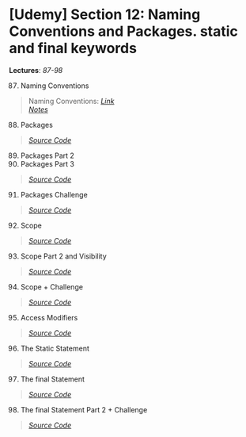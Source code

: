 # [Udemy] Section 12: Naming Conventions and Packages. static and final keywords

__Lectures__: _87-98_

87. Naming Conventions
>   Naming Conventions: [_Link_](https://docs.oracle.com/javase/tutorial/java/nutsandbolts/variables.html#naming)<br />
>   [_Notes_](87-Naming_Conventions)
88. Packages
>   [_Source Code_](88-Packages_Part_1)
89. Packages Part 2
90. Packages Part 3
>   [_Source Code_](89-Packages_Part_2)
91. Packages Challenge
>   [_Source Code_](91-Packages_Challenge)
92. Scope
>   [_Source Code_]()
93. Scope Part 2 and Visibility
>   [_Source Code_]()
94. Scope + Challenge
>   [_Source Code_]()
95. Access Modifiers
>   [_Source Code_]()
96. The Static Statement
>   [_Source Code_]()
97. The final Statement
>   [_Source Code_]() 
98. The final Statement Part 2 + Challenge
>   [_Source Code_]()

